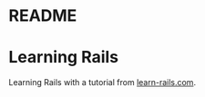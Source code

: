 # README

# Learning Rails

Learning Rails with a tutorial from [learn-rails.com](http://learn-rails.com/).
